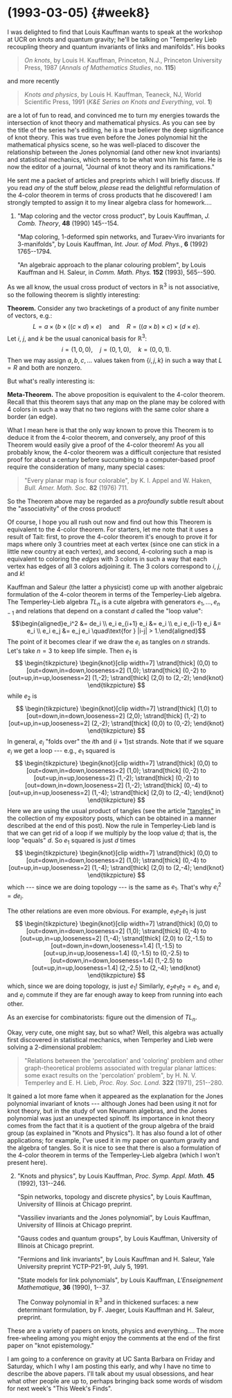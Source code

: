 # (1993-03-05) {#week8}

I was delighted to find that Louis Kauffman wants to speak at the
workshop at UCR on knots and quantum gravity; he'll be talking on
"Temperley Lieb recoupling theory and quantum invariants of links and
manifolds". His books

> _On knots_, by Louis H. Kauffman, Princeton, N.J., Princeton University
Press, 1987 (_Annals of Mathematics Studies_, no. **115**)

and more recently

> _Knots and physics_, by Louis H. Kauffman, Teaneck, NJ, World Scientific
Press, 1991 (_K&E Series on Knots and Everything_, vol. **1**)

are a lot of fun to read, and convinced me to turn my energies towards
the intersection of knot theory and mathematical physics. As you can see
by the title of the series he's editing, he is a true believer the deep
significance of knot theory. This was true even before the Jones
polynomial hit the mathematical physics scene, so he was well-placed to
discover the relationship between the Jones polynomial (and other new
knot invariants) and statistical mechanics, which seems to be what won
him his fame. He is now the editor of a journal, "Journal of knot
theory and its ramifications."

He sent me a packet of articles and preprints which I will briefly
discuss. If you read *any* of the stuff below, *please* read the
delightful reformulation of the 4-color theorem in terms of cross
products that he discovered! I am strongly tempted to assign it to my
linear algebra class for homework....

1) "Map coloring and the vector cross product", by Louis Kauffman, _J. Comb. Theory_, **48** (1990) 145--154.

    "Map coloring, 1-deformed spin networks, and Turaev-Viro invariants for 3-manifolds", by Louis Kauffman, _Int. Jour. of Mod. Phys._, **6** (1992) 1765--1794.

    "An algebraic approach to the planar colouring problem", by Louis Kauffman and H. Saleur, in _Comm. Math. Phys._ **152** (1993), 565--590.

As we all know, the usual cross product of vectors in $\mathbb{R}^3$ is not
associative, so the following theorem is slightly interesting:

**Theorem.** Consider any two bracketings of a product of any finite number
of vectors, e.g.:
$$L = a \times (b \times ((c \times d) \times e) \quad\text{and}\quad  R = ((a \times b) \times c) \times (d \times e).$$
Let $i$, $j$, and $k$ be the usual canonical basis for $\mathbb{R}^3$:
$$i = (1,0,0), \quad j = (0,1,0), \quad k = (0,0,1).$$
Then we may assign $a,b,c,\ldots$ values taken from $\{i,j,k\}$ in such a way
that $L = R$ and both are nonzero.

But what's really interesting is:

**Meta-Theorem.** The above proposition is equivalent to the 4-color
theorem. Recall that this theorem says that any map on the plane may be
colored with 4 colors in such a way that no two regions with the same
color share a border (an edge).

What I mean here is that the only way known to prove this Theorem is to
deduce it from the 4-color theorem, and conversely, any proof of this
Theorem would easily give a proof of the 4-color theorem! As you all
probably know, the 4-color theorem was a difficult conjecture that
resisted proof for about a century before succumbing to a computer-based
proof require the consideration of many, many special cases:

> "Every planar map is four colorable", by K. I. Appel and W. Haken, _Bull.
Amer. Math. Soc._ **82** (1976) 711.

So the Theorem above may be regarded as a *profoundly* subtle result
about the "associativity" of the cross product!

Of course, I hope you all rush out now and find out how this Theorem is
equivalent to the 4-color theorem. For starters, let me note that it
uses a result of Tait: first, to prove the 4-color theorem it's enough
to prove it for maps where only 3 countries meet at each vertex (since
one can stick in a little new country at each vertex), and second,
4-coloring such a map is equivalent to coloring the *edges* with 3
colors in such a way that each vertex has edges of all 3 colors
adjoining it. The 3 colors correspond to $i$, $j$, and $k$!

Kauffman and Saleur (the latter a physicist) come up with another
algebraic formulation of the 4-color theorem in terms of the
Temperley-Lieb algebra. The Temperley-Lieb algebra $TL_n$ is a cute
algebra with generators $e_1, \ldots, e_{n-1}$ and relations that depend on
a constant $d$ called the "loop value":
$$\begin{aligned}e_i^2 &= de_i \\ e_i e_{i+1} e_i &= e_i \\ e_i e_{i-1} e_i &= e_i \\ e_i e_j &= e_j e_i \quad\text{for } |i-j| > 1.\end{aligned}$$
The point of it becomes clear if we draw the $e_i$ as tangles on $n$
strands. Let's take $n = 3$ to keep life simple. Then $e_1$ is
$$
  \begin{tikzpicture}
    \begin{knot}[clip width=7]
      \strand[thick] (0,0)
        to [out=down,in=down,looseness=2] (1,0);
      \strand[thick] (0,-2)
        to [out=up,in=up,looseness=2] (1,-2);
      \strand[thick] (2,0)
        to (2,-2);
    \end{knot}
  \end{tikzpicture}
$$
while $e_2$ is
$$
  \begin{tikzpicture}
    \begin{knot}[clip width=7]
      \strand[thick] (1,0)
        to [out=down,in=down,looseness=2] (2,0);
      \strand[thick] (1,-2)
        to [out=up,in=up,looseness=2] (2,-2);
      \strand[thick] (0,0)
        to (0,-2);
    \end{knot}
  \end{tikzpicture}
$$
In general, $e_i$ "folds over" the $i$th and $(i+1)$st strands. Note that if
we square $e_i$ we get a loop --- e.g., $e_1$ squared is
$$
  \begin{tikzpicture}
    \begin{knot}[clip width=7]
      \strand[thick] (0,0)
        to [out=down,in=down,looseness=2] (1,0);
      \strand[thick] (0,-2)
        to [out=up,in=up,looseness=2] (1,-2);
      \strand[thick] (0,-2)
        to [out=down,in=down,looseness=2] (1,-2);
      \strand[thick] (0,-4)
        to [out=up,in=up,looseness=2] (1,-4);
      \strand[thick] (2,0)
        to (2,-4);
    \end{knot}
  \end{tikzpicture}
$$
Here we are using the usual product of tangles (see the article
["tangles"](http://math.ucr.edu/home/baez/tangles.html) in the collection of my expository posts, which can be
obtained in a manner described at the end of this post). Now the rule in
Temperley-Lieb land is that we can get rid of a loop if we multiply by
the loop value $d$; that is, the loop "equals" $d$. So $e_1$ squared is just
$d$ times
$$
  \begin{tikzpicture}
    \begin{knot}[clip width=7]
      \strand[thick] (0,0)
        to [out=down,in=down,looseness=2] (1,0);
      \strand[thick] (0,-4)
        to [out=up,in=up,looseness=2] (1,-4);
      \strand[thick] (2,0)
        to (2,-4);
    \end{knot}
  \end{tikzpicture}
$$
which --- since we are doing topology --- is the same as $e_1$. That's why
$e_i^2 = de_i$.

The other relations are even more obvious. For example, $e_1 e_2 e_1$ is
just
$$
  \begin{tikzpicture}
    \begin{knot}[clip width=7]
      \strand[thick] (0,0)
        to [out=down,in=down,looseness=2] (1,0);
      \strand[thick] (0,-4)
        to [out=up,in=up,looseness=2] (1,-4);
      \strand[thick] (2,0)
        to (2,-1.5)
        to [out=down,in=down,looseness=1.4] (1,-1.5)
        to [out=up,in=up,looseness=1.4] (0,-1.5)
        to (0,-2.5)
        to [out=down,in=down,looseness=1.4] (1,-2.5)
        to [out=up,in=up,looseness=1.4] (2,-2.5)
        to (2,-4);
    \end{knot}
  \end{tikzpicture}
$$
which, since we are doing topology, is just $e_1$! Similarly, $e_2 e_1 e_2 = e_1$, and $e_i$ and $e_j$ commute if they are far enough away to keep from
running into each other.

As an exercise for combinatorists: figure out the dimension of $TL_n$.

Okay, very cute, one might say, but so what? Well, this algebra was
actually first discovered in statistical mechanics, when Temperley and
Lieb were solving a 2-dimensional problem:

> "Relations between the 'percolation' and 'coloring' problem and other
graph-theoretical problems associated with tregular planar lattices:
some exact results on the 'percolation' problem", by H. N. V. Temperley
and E. H. Lieb, _Proc. Roy. Soc. Lond._ **322** (1971), 251--280.

It gained a lot more fame when it appeared as the explanation for the
Jones polynomial invariant of knots --- although Jones had been using it
not for knot theory, but in the study of von Neumann algebras, and the
Jones polynomial was just an unexpected spinoff. Its importance in knot
theory comes from the fact that it is a quotient of the group algebra of
the braid group (as explained in "Knots and Physics"). It has also
found a lot of other applications; for example, I've used it in my
paper on quantum gravity and the algebra of tangles. So it is nice to
see that there is also a formulation of the 4-color theorem in terms of
the Temperley-Lieb algebra (which I won't present here).

2) "Knots and physics", by Louis Kauffman, _Proc. Symp. Appl. Math._ **45**
(1992), 131--246.

    "Spin networks, topology and discrete physics", by Louis Kauffman,
    University of Illinois at Chicago preprint.

    "Vassiliev invariants and the Jones polynomial", by Louis Kauffman,
    University of Illinois at Chicago preprint.

    "Gauss codes and quantum groups", by Louis Kauffman, University of
    Illinois at Chicago preprint.

    "Fermions and link invariants", by Louis Kauffman and H. Saleur, Yale
    University preprint YCTP-P21-91, July 5, 1991.

    "State models for link polynomials", by Louis Kauffman, _L'Enseignement Mathematique_, **36** (1990), 1--37.

    The Conway polynomial in $\mathbb{R}^3$ and in thickened surfaces: a new
    determinant formulation, by F. Jaeger, Louis Kauffman and H. Saleur,
    preprint.

These are a variety of papers on knots, physics and everything.... The
more free-wheeling among you might enjoy the comments at the end of the
first paper on "knot epistemology."

I am going to a conference on gravity at UC Santa Barbara on Friday and
Saturday, which I why I am posting this early, and why I have no time to
describe the above papers. I'll talk about my usual obsessions, and
hear what other people are up to, perhaps bringing back some words of
wisdom for next week's "This Week's Finds".
